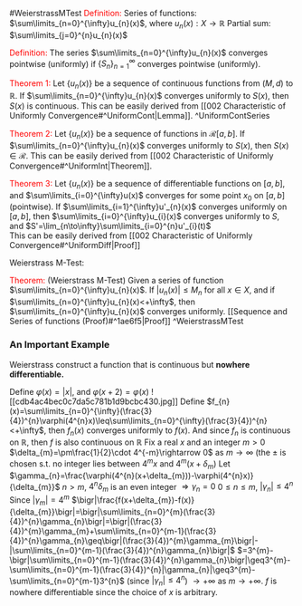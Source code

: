 #WeierstrassMTest 
<font color="#ff0000">Definition:</font> 
	Series of functions: $\sum\limits_{n=0}^{\infty}u_{n}(x)$, where $u_{n}(x): X\rightarrow \mathbb{R}$ 
	Partial sum: $\sum\limits_{j=0}^{n}u_{n}(x)$

<font color="#ff0000">Definition:</font> The series $\sum\limits_{n=0}^{\infty}u_{n}(x)$ converges pointwise (uniformly) if $\{S_{n}\}_{n=1}^{\infty}$ converges pointwise (uniformly).

<font color="#ff0000">Theorem 1:</font> Let $\{u_{n}(x)\}$ be a sequence of continuous functions from $(M,d)$ to $\mathbb{R}$. If $\sum\limits_{n=0}^{\infty}u_{n}(x)$ converges uniformly to $S(x)$, then $S(x)$ is continuous.
	This can be easily derived from [[002 Characteristic of Uniformly Convergence#^UniformCont|Lemma]]. ^UniformContSeries

<font color="#ff0000">Theorem 2:</font> Let $\{u_{n}(x)\}$ be a sequence of functions in $\mathscr{R}[a,b]$. If $\sum\limits_{n=0}^{\infty}u_{n}(x)$ converges uniformly to $S(x)$, then $S(x)\in\mathscr{R}$.
	This can be easily derived from [[002 Characteristic of Uniformly Convergence#^UniformInt|Theorem]].

<font color="#ff0000">Theorem 3:</font> Let $\{u_{n}(x)\}$ be a sequence of differentiable functions on $[a,b]$, and $\sum\limits_{i=0}^{\infty}u(x)$ converges for some point $x_{0}$ on $[a,b]$ (pointwise). If $\sum\limits_{i=1}^{\infty}u'_{n}(x)$ converges uniformly on $[a,b]$, then $\sum\limits_{i=0}^{\infty}u_{i}(x)$ converges uniformly to $S$, and $S'=\lim_{n\to\infty}\sum\limits_{i=0}^{n}u'_{i}(t)$   
	This can be easily derived from [[002 Characteristic of Uniformly Convergence#^UniformDiff|Proof]]

Weierstrass M-Test:

<font color="#ff0000">Theorem:</font> (Weierstrass M-Test) Given a series of function $\sum\limits_{n=0}^{\infty}u_{n}(x)$. If $|u_{n}(x)|\leq M_{n}$ for all $x\in X$, and if $\sum\limits_{n=0}^{\infty}u_{n}(x)<+\infty$, then $\sum\limits_{n=0}^{\infty}u_{n}(x)$ converges uniformly.
	[[Sequence and Series of functions (Proof)#^1ae6f5|Proof]] ^WeierstrassMTest

### An Important Example

Weierstrass construct a function that is continuous but **nowhere differentiable.**

Define $\varphi(x)=|x|$, and $\varphi(x+2)=\varphi(x)$
![[cdb4ac4bec0c7da5c781b1d9bcbc430.jpg]]
Define $f_{n}(x)=\sum\limits_{n=0}^{\infty}(\frac{3}{4})^{n}\varphi(4^{n}x)\leq\sum\limits_{n=0}^{\infty}(\frac{3}{4})^{n}<+\infty$, then $f_{n}(x)$ converges uniformly to $f(x)$. And since $f_{n}$ is continuous on $\mathbb{R}$, then $f$ is also continuous on $\mathbb{R}$
Fix a real $x$ and an integer $m>0$
$\delta_{m}=\pm\frac{1}{2}\cdot 4^{-m}\rightarrow 0$ as $m\rightarrow \infty$ (the $\pm$ is chosen s.t. no integer lies between $4^{m}x$ and $4^{m}(x+\delta_{m})$ 
Let $\gamma_{n}=\frac{\varphi(4^{n}(x+\delta_{m}))-\varphi(4^{n}x)}{\delta_{m}}$ 
	$n>m$, $4^{n}\delta_{m}$ is an even integer $\Longrightarrow \gamma_{n}=0$
	$0\leq n\leq m$, $|\gamma_{n}|\leq 4^{n}$
Since $|\gamma_{m}|=4^{m}$
$\bigr|\frac{f(x+\delta_{m})-f(x)}{\delta_{m}}\bigr|=\bigr|\sum\limits_{n=0}^{m}(\frac{3}{4})^{n}\gamma_{n}\bigr|=\bigr|(\frac{3}{4})^{m}\gamma_{m}+\sum\limits_{n=0}^{m-1}(\frac{3}{4})^{n}\gamma_{n}\geq\bigr|(\frac{3}{4})^{m}\gamma_{m}\bigr|-|\sum\limits_{n=0}^{m-1}(\frac{3}{4})^{n}\gamma_{n}\bigr|$ $=3^{m}-\bigr|\sum\limits_{n=0}^{m-1}(\frac{3}{4})^{n}\gamma_{n}\bigr|\geq3^{m}-\sum\limits_{n=0}^{m-1}(\frac{3}{4})^{n}|\gamma_{n}|\geq3^{m}-\sum\limits_{n=0}^{m-1}3^{n}$ (since  $|\gamma_{n}|\leq 4^{n}$) 
$\rightarrow +\infty$ as $m\rightarrow +\infty$.
$f$ is nowhere differentiable since the choice of $x$ is arbitrary.











